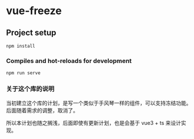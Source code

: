 # vue-freeze

## Project setup
```
npm install
```

### Compiles and hot-reloads for development
```
npm run serve
```

### 关于这个库的说明
当初建立这个库的计划，是写一个类似于手风琴一样的组件，可以支持冻结功能。后面随着需求的调整，取消了。

所以本计划也随之搁浅，后面即使有更新计划，也是会基于 vue3 + ts 来设计实现。
